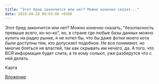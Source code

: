 ```yaml
---
title: "Этот бред закончится или нет? Можно конечно сказат..."
date: 2018-04-20 00:03:00 +0300
---
```


Этот бред закончится или нет? Можно конечно сказать, "безопасность превыше всего, ко-ко-ко", но, в стране где любые базы данных можно купить на радио рынке, я не хотел бы, что бы даже фотки моего кота были доступны тем, кто допускает подобное. Не все понимают, но многие бояться не властей, так как скрывать им нечего, да. А того, что ВСЯ информация будет слита, а те кому сольют, уже разберутся что с ней делать.

Карта

[Вложение](/assets/vk_photos/2/-pqp0m4t1jM.jpg)
